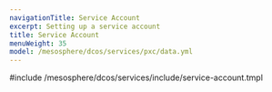 ```yaml
---
navigationTitle: Service Account
excerpt: Setting up a service account
title: Service Account
menuWeight: 35
model: /mesosphere/dcos/services/pxc/data.yml
---
```


#include /mesosphere/dcos/services/include/service-account.tmpl
